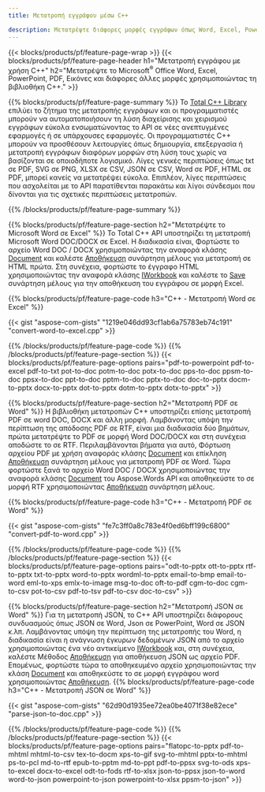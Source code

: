 ```yaml
---
title: Μετατροπή εγγράφου μέσω C++ 

description: Μετατρέψτε διάφορες μορφές εγγράφων όπως Word, Excel, PowerPoint, PDF, JSON, Images και άλλα χρησιμοποιώντας C++ API. 
---
```


{{< blocks/products/pf/feature-page-wrap >}}
{{< blocks/products/pf/feature-page-header h1="Μετατροπή εγγράφου με χρήση C++" h2="Μετατρέψτε το Microsoft<sup>&reg;</sup> Office Word, Excel, PowerPoint, PDF, Εικόνες και διάφορες άλλες μορφές χρησιμοποιώντας τη βιβλιοθήκη C++." >}}

{{% blocks/products/pf/feature-page-summary %}}
Το [Total C++ Library](https://products.aspose.com/total/cpp/) επιλύει το ζήτημα της μετατροπής εγγράφων και οι προγραμματιστές μπορούν να αυτοματοποιήσουν τη λύση διαχείρισης και χειρισμού εγγράφων εύκολα ενσωματώνοντας το API σε νέες ανεπτυγμένες εφαρμογές ή σε υπάρχουσες εφαρμογές. Οι προγραμματιστές C++ μπορούν να προσθέσουν λειτουργίες όπως δημιουργία, επεξεργασία ή μετατροπή εγγράφων διαφόρων μορφών στη λύση τους χωρίς να βασίζονται σε οποιοδήποτε λογισμικό. Λίγες γενικές περιπτώσεις όπως txt σε PDF, SVG σε PNG, XLSX σε CSV, JSON σε CSV, Word σε PDF, HTML σε PDF, μπορεί κανείς να μετατρέψει εύκολα. Επιπλέον, λίγες περιπτώσεις που ασχολείται με το API παρατίθενται παρακάτω και λίγοι σύνδεσμοι που δίνονται για τις σχετικές περιπτώσεις μετατροπών. 

{{% /blocks/products/pf/feature-page-summary  %}}

{{% blocks/products/pf/feature-page-section  h2="Μετατρέψτε το Microsoft Word σε Excel" %}}
Το Total C++ API υποστηρίζει τη μετατροπή Microsoft Word DOC/DOCX σε Excel.  Η διαδικασία είναι, Φορτώστε το αρχείο Word DOC / DOCX χρησιμοποιώντας την αναφορά κλάσης [Document](https://reference.aspose.com/words/cpp/class/aspose.words.document) και καλέστε [Αποθήκευση](https://reference.aspose.com/words/cpp/class/aspose.words.document#save_string_saveformat) συνάρτηση μέλους για μετατροπή σε HTML πρώτα. Στη συνέχεια, φορτώστε το έγγραφο HTML χρησιμοποιώντας την αναφορά κλάσης [IWorkbook](https://reference.aspose.com/cells/cpp/class/aspose.cells.i_workbook) και καλέστε το [Save](https://reference.aspose.com/cells/cpp/class/aspose.cells.i_workbook#a5dc7de23f7ceba76a05dc1d49f51502e) συνάρτηση μέλους για την αποθήκευση του εγγράφου σε μορφή Excel. 

{{% blocks/products/pf/feature-page-code h3="C++ - Μετατροπή Word σε Excel" %}}

{{< gist "aspose-com-gists" "1219e046dd93cf1ab6a75783eb74c191" "convert-word-to-excel.cpp" >}}

{{% /blocks/products/pf/feature-page-code  %}}
{{% /blocks/products/pf/feature-page-section %}}
{{< blocks/products/pf/feature-page-options pairs="pdf-to-powerpoint pdf-to-excel pdf-to-txt pot-to-doc potm-to-doc potx-to-doc pps-to-doc ppsm-to-doc ppsx-to-doc ppt-to-doc pptm-to-doc pptx-to-doc doc-to-pptx docm-to-pptx docx-to-pptx dot-to-pptx dotm-to-pptx dotx-to-pptx" >}}

{{% blocks/products/pf/feature-page-section  h2="Μετατροπή PDF σε Word" %}}
Η βιβλιοθήκη μετατροπών C++ υποστηρίζει επίσης μετατροπή PDF σε word DOC, DOCX και άλλη μορφή. Λαμβάνοντας υπόψη την περίπτωση της απόδοσης PDF σε RTF, είναι μια διαδικασία δύο βημάτων, πρώτα μετατρέψτε το PDF σε μορφή Word DOC/DOCX και στη συνέχεια αποδώστε το σε RTF. Περιλαμβάνονται βήματα για αυτό, Φόρτωση αρχείου PDF με χρήση αναφοράς κλάσης [Document](https://reference.aspose.com/pdf/cpp/class/aspose.pdf.document) και επίκληση [Αποθήκευση](https://reference.aspose.com/pdf/cpp/class/aspose.pdf.document#adb8061c585440fde49c1263e68837f01) συνάρτηση μέλους για μετατροπή PDF σε Word. Τώρα φορτώστε ξανά το αρχείο Word DOC / DOCX χρησιμοποιώντας την αναφορά κλάσης [Document](https://reference.aspose.com/words/cpp/class/aspose.words.document) του Aspose.Words API και αποθηκεύστε το σε μορφή RTF χρησιμοποιώντας [Αποθήκευση](https://reference.aspose.com/words/cpp/class/aspose.words.document#save_stream_saveformat) συνάρτηση μέλους.

{{% blocks/products/pf/feature-page-code h3="C++ - Μετατροπή PDF σε Word" %}}

{{< gist "aspose-com-gists" "fe7c3ff0a8c783e4f0ed6bff199c6800" "convert-pdf-to-word.cpp" >}}

{{% /blocks/products/pf/feature-page-code  %}}
{{% /blocks/products/pf/feature-page-section %}}
{{< blocks/products/pf/feature-page-options pairs="odt-to-pptx ott-to-pptx rtf-to-pptx txt-to-pptx word-to-pptx wordml-to-pptx email-to-bmp email-to-word eml-to-xps emlx-to-image msg-to-doc oft-to-pdf cgm-to-doc cgm-to-csv pot-to-csv pdf-to-tsv pdf-to-csv doc-to-csv" >}}

{{% blocks/products/pf/feature-page-section  h2="Μετατροπή JSON σε Word" %}}
Για τη μετατροπή JSON, το C++ API υποστηρίζει διάφορους συνδυασμούς όπως JSON σε Word, Json σε PowerPoint, Word σε JSON κ.λπ. Λαμβάνοντας υπόψη την περίπτωση της μετατροπής του Word, η διαδικασία είναι η ανάγνωση έγκυρων δεδομένων JSON από το αρχείο χρησιμοποιώντας ένα νέο αντικείμενο [IWorkbook](https://reference.aspose.com/cells/cpp/class/aspose.cells.i_workbook) και, στη συνέχεια, καλέστε Μέθοδος [Αποθήκευση](https://reference.aspose.com/cells/cpp/class/aspose.cells.i_workbook#a9460f52a2dec8f4bf623a4905167d997) για αποθήκευση JSON ως αρχείο PDF. Επομένως, φορτώστε τώρα το αποθηκευμένο αρχείο χρησιμοποιώντας την κλάση [Document](https://reference.aspose.com/words/cpp/class/aspose.words.document) και αποθηκεύστε το σε μορφή εγγράφου word χρησιμοποιώντας [Αποθήκευση](https://reference.aspose.com/words/cpp/class/aspose.words.document#save_string_saveformat).
{{% blocks/products/pf/feature-page-code h3="C++ - Μετατροπή JSON σε Word" %}}

{{< gist "aspose-com-gists" "62d90d1935ee72ea0be4071f38e82ece" "parse-json-to-doc.cpp" >}}


{{% /blocks/products/pf/feature-page-code  %}}
{{% /blocks/products/pf/feature-page-section %}}
{{< blocks/products/pf/feature-page-options pairs="flatopc-to-pptx pdf-to-mhtml mhtml-to-csv tex-to-docm xps-to-gif svg-to-mhtml pptx-to-mhtml ps-to-pcl md-to-rtf epub-to-pptm md-to-ppt pdf-to-ppsx svg-to-ods xps-to-excel docx-to-excel odt-to-fods rtf-to-xlsx json-to-ppsx json-to-word word-to-json powerpoint-to-json powerpoint-to-xlsx ppsm-to-json" >}}